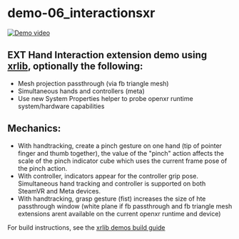# demo-06_interactionsxr

[![Demo video](https://img.youtube.com/vi/SY8_EadeGvI/hqdefault.jpg)](https://youtu.be/SY8_EadeGvI)

## EXT Hand Interaction extension demo using [xrlib](https://github.com/1runeberg/xrlib), optionally the following:
 - Mesh projection passthrough (via fb triangle mesh)
 - Simultaneous hands and controllers (meta)
 - Use new System Properties helper to probe openxr runtime system/hardware capabilities

## Mechanics:
- With handtracking, create a pinch gesture on one hand (tip of pointer finger and thumb together), the value of the "pinch" action affects the scale of the pinch indicator cube which uses the current frame pose of the pinch action.
- With controller, indicators appear for the controller grip pose. Simultaneous hand tracking and controller is supported on both SteamVR and Meta devices.
- With handtracking, grasp gesture (fist) increases the size of hte passthrough window (white plane if fb passthrough and fb triangle mesh extensions arent available on the current openxr runtime and device)

For build instructions, see the [xrlib demos build guide](https://github.com/1runeberg/xrlib-demos)
